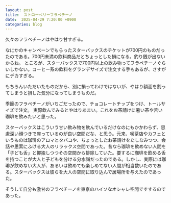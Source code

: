 ```yaml
---
layout: post
title:  ストローベリーフラペチーノ
date:  2025-04-29 7:20:00 +0900
categories: blog
---
```


久々のフラペチーノはやはり甘すぎる。

なにかのキャンペーンでもらったスターバックスのチケットが700円のものだったのである。700円未満の飲料商品だとちょっとした損になる。釣り銭が出ないからね。
ところが、スターバックスで700円以上の飲み物ってフラペチーノぐらいしかない。コーヒー系の飲料をグランデサイズで注文する手もあるが、さすがにデカすぎる。

もちろんいただいたものだから、別に損ってわけではないが、やはり額面を割ってしまうと損した気分になってしまうものだ。

季節のフラペチーノがいちごだったので、チョコレートチップをつけ、トールサイズで注文。
実際飲んでみるとやはりあまい。これをお茶請けに暑い茶や苦い珈琲を飲みたいと思った。

スターバックスはこういう甘い飲み物を飲んでいるだけなのにもかかわらず、思慮深い顔つきで座っているのが良い空間だな、と思う。元来、喫茶店やカフェというものは珈琲のアロマとタバコや、ちょっとしたお茶請けをたしなみつつ、会話や思索にふける大人のリラックス空間であった。昔なら珈琲を飲めない人間を「子ども舌」と揶揄しつつその空間から排除していた。要するに珈琲を飲める舌を持つことが大人と子どもを分ける分水嶺だったのである。しかし、実際には珈琲が飲めない大人が、あるいは飲めても楽しめてない人間が相当数いたのである。スターバックスは彼らを大人の空間に取り込んで居場所を与えたのであった。

そうして自分も激甘のフラペチーノを東京のハイソなオシャレ空間ですするのであった。
